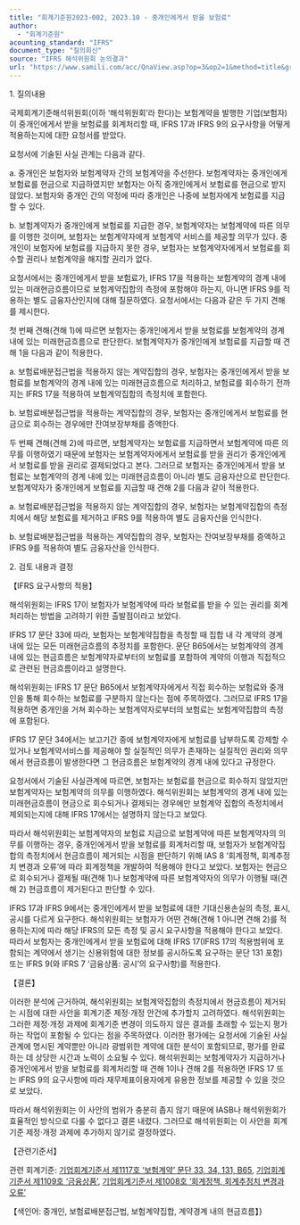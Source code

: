 ```yaml
---
title: "회계기준원2023-002, 2023.10 - 중개인에게서 받을 보험료"
author:
  - "회계기준원"
acounting_standard: "IFRS"
document_type: "질의회신"
source: "IFRS 해석위원회 논의결과"
url: "https://www.samili.com/acc/QnaView.asp?op=3&op2=1&method=title&group=2123-15;1&orgcode=2&searchword=&page=2&code=%ED%9A%8C%EA%B3%84%EA%B8%B0%EC%A4%80%EC%9B%902023%2D002%3A20231031"
---
```

1\. 질의내용

국제회계기준해석위원회(이하 ‘해석위원회’라 한다)는 보험계약을 발행한 기업(보험자)이 중개인에게서 받을 보험료를 회계처리할 때, IFRS 17과 IFRS 9의 요구사항을 어떻게 적용하는지에 대한 요청서를 받았다.

요청서에 기술된 사실 관계는 다음과 같다.

a. 중개인은 보험자와 보험계약자 간의 보험계약을 주선한다. 보험계약자는 중개인에게 보험료를 현금으로 지급하였지만 보험자는 아직 중개인에게서 보험료를 현금으로 받지 않았다. 보험자와 중개인 간의 약정에 따라 중개인은 나중에 보험자에게 보험료를 지급할 수 있다.

b. 보험계약자가 중개인에게 보험료를 지급한 경우, 보험계약자는 보험계약에 따른 의무를 이행한 것이며, 보험자는 보험계약자에게 보험계약 서비스를 제공할 의무가 있다. 중개인이 보험자에 보험료를 지급하지 못한 경우, 보험자는 보험계약자에게서 보험료를 회수할 권리나 보험계약을 해지할 권리가 없다.

요청서에서는 중개인에게서 받을 보험료가, IFRS 17을 적용하는 보험계약의 경계 내에 있는 미래현금흐름이므로 보험계약집합의 측정에 포함해야 하는지, 아니면 IFRS 9를 적용하는 별도 금융자산인지에 대해 질문하였다. 요청서에서는 다음과 같은 두 가지 견해를 제시한다.

첫 번째 견해(견해 1)에 따르면 보험자는 중개인에게서 받을 보험료를 보험계약의 경계 내에 있는 미래현금흐름으로 판단한다. 보험계약자가 중개인에게 보험료를 지급할 때 견해 1을 다음과 같이 적용한다.

a. 보험료배분접근법을 적용하지 않는 계약집합의 경우, 보험자는 중개인에게서 받을 보험료를 보험계약의 경계 내에 있는 미래현금흐름으로 처리하고, 보험료를 회수하기 전까지는 IFRS 17을 적용하여 보험계약집합의 측정치에 포함한다.

b. 보험료배분접근법을 적용하는 계약집합의 경우, 보험자는 중개인에게서 보험료를 현금으로 회수하는 경우에만 잔여보장부채를 증액한다.

두 번째 견해(견해 2)에 따르면, 보험계약자는 보험료를 지급하면서 보험계약에 따른 의무를 이행하였기 때문에 보험자는 보험계약자에게서 보험료를 받을 권리가 중개인에게서 보험료를 받을 권리로 결제되었다고 본다. 그러므로 보험자는 중개인에게서 받을 보험료는 보험계약의 경계 내에 있는 미래현금흐름이 아니라 별도 금융자산으로 판단한다. 보험계약자가 중개인에게 보험료를 지급할 때 견해 2를 다음과 같이 적용한다.

a. 보험료배분접근법을 적용하지 않는 계약집합의 경우, 보험자는 보험계약집합의 측정치에서 해당 보험료를 제거하고 IFRS 9를 적용하여 별도 금융자산을 인식한다.

b. 보험료배분접근법을 적용하는 계약집합의 경우, 보험자는 잔여보장부채를 증액하고 IFRS 9를 적용하여 별도 금융자산을 인식한다.

  

2\. 검토 내용과 결정

【IFRS 요구사항의 적용】

해석위원회는 IFRS 17이 보험자가 보험계약에 따라 보험료를 받을 수 있는 권리를 회계처리하는 방법을 고려하기 위한 출발점이라고 보았다.

IFRS 17 문단 33에 따라, 보험자는 보험계약집합을 측정할 때 집합 내 각 계약의 경계 내에 있는 모든 미래현금흐름의 추정치를 포함한다. 문단 B65에서는 보험계약의 경계 내에 있는 현금흐름은 보험계약자로부터의 보험료를 포함하여 계약의 이행과 직접적으로 관련된 현금흐름이라고 설명한다.

해석위원회는 IFRS 17 문단 B65에서 보험계약자에게서 직접 회수하는 보험료와 중개인을 통해 회수하는 보험료를 구분하지 않는다는 점에 주목하였다. 그러므로 IFRS 17을 적용하면 중개인을 거쳐 회수하는 보험계약자로부터의 보험료는 보험계약집합의 측정에 포함된다.

IFRS 17 문단 34에서는 보고기간 중에 보험계약자에게 보험료를 납부하도록 강제할 수 있거나 보험계약서비스를 제공해야 할 실질적인 의무가 존재하는 실질적인 권리와 의무에서 현금흐름이 발생한다면 그 현금흐름은 보험계약의 경계 내에 있다고 규정한다.

요청서에서 기술된 사실관계에 따르면, 보험자는 보험료를 현금으로 회수하지 않았지만 보험계약자는 보험계약의 의무를 이행하였다. 해석위원회는 보험계약의 경계 내에 있는 미래현금흐름이 현금으로 회수되거나 결제되는 경우에만 보험계약 집합의 측정치에서 제외되는지에 대해 IFRS 17에서는 설명하지 않는다고 보았다.

따라서 해석위원회는 보험계약자의 보험료 지급으로 보험계약에 따른 보험계약자의 의무를 이행하는 경우, 중개인에게서 받을 보험료를 회계처리할 때, 보험자가 보험계약집합의 측정치에서 현금흐름이 제거되는 시점을 판단하기 위해 IAS 8 ‘회계정책, 회계추정치 변경과 오류’에 따라 회계정책을 개발하여 적용해야 한다고 보았다. 보험자는 현금으로 회수되거나 결제될 때(견해 1)나 보험계약에 따른 보험계약자의 의무가 이행될 때(견해 2) 현금흐름이 제거된다고 판단할 수 있다.

IFRS 17과 IFRS 9에서는 중개인에게서 받을 보험료에 대한 기대신용손실의 측정, 표시, 공시를 다르게 요구한다. 해석위원회는 보험자가 어떤 견해(견해 1 아니면 견해 2)를 적용하는지에 따라 해당 IFRS의 모든 측정 및 공시 요구사항을 적용해야 한다고 보았다. 따라서 보험자는 중개인에게서 받을 보험료에 대해 IFRS 17(IFRS 17의 적용범위에 포함되는 계약에서 생기는 신용위험에 대한 정보를 공시하도록 요구하는 문단 131 포함) 또는 IFRS 9(와 IFRS 7 ‘금융상품: 공시’의 요구사항)를 적용한다.

  

【결론】

이러한 분석에 근거하여, 해석위원회는 보험계약집합의 측정치에서 현금흐름이 제거되는 시점에 대한 사안을 회계기준 제정·개정 안건에 추가할지 고려하였다. 해석위원회는 그러한 제정·개정 과제에 회계기준 변경이 의도하지 않은 결과를 초래할 수 있는지 평가하는 작업이 포함될 수 있다는 점을 주목하였다. 이러한 평가에는 요청서에 기술된 사실 관계에 명시된 계약뿐만 아니라 광범위한 계약에 대한 분석이 포함되므로, 평가를 완료하는 데 상당한 시간과 노력이 소요될 수 있다. 해석위원회는 보험계약자가 지급하거나 중개인에게서 받을 보험료를 회계처리할 때 견해 1이나 견해 2를 적용하면 IFRS 17 또는 IFRS 9의 요구사항에 따라 재무제표이용자에게 유용한 정보를 제공할 수 있을 것으로 보았다.

따라서 해석위원회는 이 사안의 범위가 충분히 좁지 않기 때문에 IASB나 해석위원회가 효율적인 방식으로 다룰 수 없다고 결론 내렸다. 그러므로 해석위원회는 이 사안을 회계기준 제정·개정 과제에 추가하지 않기로 결정하였다.

  

【관련기준서】

관련 회계기준: [기업회계기준서 제1117호 ‘보험계약’ 문단 33, 34, 131, B65](https://www.samili.com/acc/), [기업회계기준서 제1109호 ‘금융상품’](https://www.samili.com/acc/), [기업회계기준서 제1008호 ‘회계정책, 회계추정치 변경과 오류’](https://www.samili.com/acc/)

【색인어: 중개인, 보험료배분접근법, 보험계약집합, 계약경계 내의 현금흐름】}
